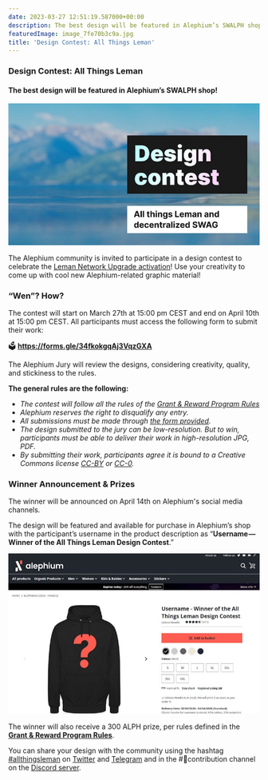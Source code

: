 ```yaml
---
date: 2023-03-27 12:51:19.587000+00:00
description: The best design will be featured in Alephium’s SWALPH shop!
featuredImage: image_7fe70b3c9a.jpg
title: 'Design Contest: All Things Leman'
---
```


### Design Contest: All Things Leman

#### The best design will be featured in Alephium’s SWALPH shop!

![](image_7fe70b3c9a.jpg)

The Alephium community is invited to participate in a design contest to celebrate the <a href="https://medium.com/@alephium/leman-network-upgrade-activation-on-march-30th-606884904c0c" class="markup--anchor markup--p-anchor" data-href="https://medium.com/@alephium/leman-network-upgrade-activation-on-march-30th-606884904c0c" target="_blank">Leman Network Upgrade activation</a>! Use your creativity to come up with cool new Alephium-related graphic material!

### “Wen”? How?

The contest will start on March 27th at 15:00 pm CEST and end on April 10th at 15:00 pm CEST. All participants must access the following form to submit their work:

🗳️ <a href="https://forms.gle/34fkokgqAj3VqzGXA" class="markup--anchor markup--p-anchor" data-href="https://forms.gle/34fkokgqAj3VqzGXA" rel="noopener" target="_blank"><strong>https://forms.gle/34fkokgqAj3VqzGXA</strong></a>

The Alephium Jury will review the designs, considering creativity, quality, and stickiness to the rules.

**The general rules are the following:**

- _The contest will follow all the rules of the_ <a href="https://github.com/alephium/community/blob/master/RewardProgramRules.md" class="markup--anchor markup--li-anchor" data-href="https://github.com/alephium/community/blob/master/RewardProgramRules.md" rel="noopener" target="_blank"><em>Grant &amp; Reward Program Rules</em></a>
- _Alephium reserves the right to disqualify any entry._
- _All submissions must be made through_ <a href="https://forms.gle/34fkokgqAj3VqzGXA" class="markup--anchor markup--li-anchor" data-href="https://forms.gle/34fkokgqAj3VqzGXA" rel="noopener" target="_blank"><em>the form provided</em></a>_._
- _The design submitted to the jury can be low-resolution. But to win, participants must be able to deliver their work in high-resolution JPG, PDF._
- _By submitting their work, participants agree it is bound to a Creative Commons license_ <a href="https://creativecommons.org/licenses/by/4.0/" class="markup--anchor markup--li-anchor" data-href="https://creativecommons.org/licenses/by/4.0/" rel="noopener" target="_blank"><em>CC-BY</em></a> _or_ <a href="https://creativecommons.org/publicdomain/zero/1.0/" class="markup--anchor markup--li-anchor" data-href="https://creativecommons.org/publicdomain/zero/1.0/" rel="noopener" target="_blank"><em>CC-0</em></a>_._

### Winner Announcement & Prizes

The winner will be announced on April 14th on Alephium's social media channels.

The design will be featured and available for purchase in Alephium’s shop with the participant’s username in the product description as “**Username — Winner of the All Things Leman Design Contest**.”

![](image_e000e8e2cb.jpg)

The winner will also receive a 300 ALPH prize, per rules defined in the <a href="https://github.com/alephium/community/blob/master/RewardProgramRules.md" class="markup--anchor markup--p-anchor" data-href="https://github.com/alephium/community/blob/master/RewardProgramRules.md" rel="noopener" target="_blank"><strong>Grant &amp; Reward Program Rules</strong></a>.

You can share your design with the community using the hashtag <a href="https://twitter.com/search?q=%23allthingsleman&amp;src=typed_query&amp;f=top" class="markup--anchor markup--p-anchor" data-href="https://twitter.com/search?q=%23allthingsleman&amp;src=typed_query&amp;f=top" rel="noopener" target="_blank">#allthingsleman</a> on <a href="https://twitter.com/alephium" class="markup--anchor markup--p-anchor" data-href="https://twitter.com/alephium" rel="noopener" target="_blank">Twitter</a> and <a href="https://t.me/alephiumgroup" class="markup--anchor markup--p-anchor" data-href="https://t.me/alephiumgroup" rel="noopener" target="_blank">Telegram</a> and in the \#🤝contribution channel on the <a href="https://alephium.org/discord" class="markup--anchor markup--p-anchor" data-href="https://alephium.org/discord" rel="noopener" target="_blank">Discord server</a>.
